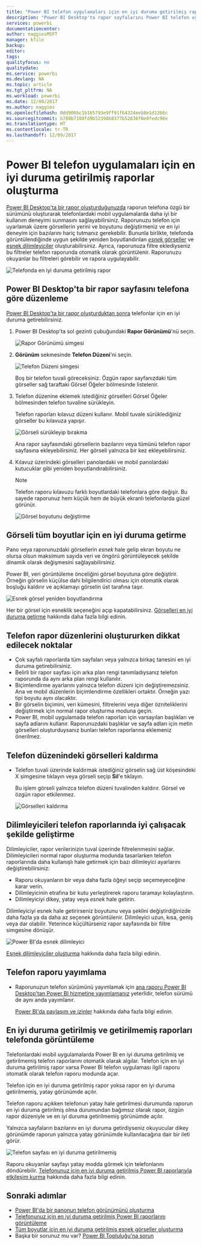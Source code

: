 ```yaml
---
title: "Power BI telefon uygulamaları için en iyi duruma getirilmiş raporlar oluşturma"
description: "Power BI Desktop'ta rapor sayfalarını Power BI telefon uygulamaları için en iyi duruma getirmeyi öğrenin."
services: powerbi
documentationcenter: 
author: maggiesMSFT
manager: kfile
backup: 
editor: 
tags: 
qualityfocus: no
qualitydate: 
ms.service: powerbi
ms.devlang: NA
ms.topic: article
ms.tgt_pltfrm: NA
ms.workload: powerbi
ms.date: 12/08/2017
ms.author: maggies
ms.openlocfilehash: 0dd906bc1b165793e9ff91f64324eeb8e1d1266c
ms.sourcegitcommit: b780b7108fd9b52398b8377b52836f0e0fedc96e
ms.translationtype: HT
ms.contentlocale: tr-TR
ms.lasthandoff: 12/09/2017
---
```

# <a name="create-reports-optimized-for-the-power-bi-phone-apps"></a>Power BI telefon uygulamaları için en iyi duruma getirilmiş raporlar oluşturma
[Power BI Desktop'ta bir rapor oluşturduğunuzda](desktop-report-view.md) raporun telefona özgü bir sürümünü oluşturarak telefonlardaki mobil uygulamalarda daha iyi bir kullanım deneyimi sunmasını sağlayabilirsiniz. Raporunuzu telefon için uyarlamak üzere görsellerin yerini ve boyutunu değiştirmeniz ve en iyi deneyim için bazılarını hariç tutmanız gerekebilir. Bununla birlikte, telefonda görüntülendiğinde uygun şekilde yeniden boyutlandırılan [*esnek* görseller](#optimize-a-visual-for-any-size) ve [esnek dilimleyiciler](#enhance-slicers-to-to-work-well-in-phone-reports) oluşturabilirsiniz. Ayrıca, raporunuza filtre eklediyseniz bu filtreler telefon raporunda otomatik olarak görüntülenir. Raporunuzu okuyanlar bu filtreleri görebilir ve rapora uygulayabilir.

![Telefonda en iyi duruma getirilmiş rapor](media/desktop-create-phone-report/07-power-bi-phone-report-portrait.png)

## <a name="lay-out-a-report-page-for-the-phone-in-power-bi-desktop"></a>Power BI Desktop'ta bir rapor sayfasını telefona göre düzenleme
[Power BI Desktop'ta bir rapor oluşturduktan sonra](desktop-report-view.md) telefonlar için en iyi duruma getirebilirsiniz.

1. Power BI Desktop'ta sol gezinti çubuğundaki **Rapor Görünümü**'nü seçin.
   
    ![Rapor Görünümü simgesi](media/desktop-create-phone-report/pbi_reportviewinpbidesigner_changeview.png)
2. **Görünüm** sekmesinde **Telefon Düzeni**'ni seçin.  
   
    ![Telefon Düzeni simgesi](media/desktop-create-phone-report/power-bi-phone-layout-icon.png)
   
    Boş bir telefon tuvali göreceksiniz. Özgün rapor sayfanızdaki tüm görseller sağ taraftaki Görsel Öğeler bölmesinde listelenir.
3. Telefon düzenine eklemek istediğiniz görselleri Görsel Öğeler bölmesinden telefon tuvaline sürükleyin.
   
    Telefon raporları kılavuz düzeni kullanır. Mobil tuvale sürüklediğiniz görseller bu kılavuza yapışır.
   
    ![Görseli sürükleyip bırakma](media/desktop-create-phone-report/02_dragging_and_droping_a_vis.gif)
   
    Ana rapor sayfasındaki görsellerin bazılarını veya tümünü telefon rapor sayfasına ekleyebilirsiniz. Her görseli yalnızca bir kez ekleyebilirsiniz.
4. Kılavuz üzerindeki görselleri panolardaki ve mobil panolardaki kutucuklar gibi yeniden boyutlandırabilirsiniz.
   
   > [!NOTE]
   > Telefon raporu kılavuzu farklı boyutlardaki telefonlara göre değişir. Bu sayede raporunuz hem küçük hem de büyük ekranlı telefonlarda güzel görünür.
   > 
   > 
   
   ![Görsel boyutunu değiştirme](media/desktop-create-phone-report/03_resizing_a_viz_to_grid.gif)

## <a name="optimize-a-visual-for-any-size"></a>Görseli tüm boyutlar için en iyi duruma getirme
Pano veya raporunuzdaki görsellerin *esnek* hale gelip ekran boyutu ne olursa olsun maksimum sayıda veri ve öngörü görüntüleyecek şekilde dinamik olarak değişmesini sağlayabilirsiniz. 

Power BI, veri görüntüleme önceliğini görsel boyutuna göre değiştirir. Örneğin görselin küçülse dahi bilgilendirici olması için otomatik olarak boşluğu kaldırır ve açıklamayı görselin üst tarafına taşır.

![Esnek görsel yeniden boyutlandırma](media/desktop-create-phone-report/power-bi-responsive-visual.gif)

Her bir görsel için esneklik seçeneğini açıp kapatabilirsiniz. [Görselleri en iyi duruma getirme](desktop-create-responsive-visuals.md) hakkında daha fazla bilgi edinin.

## <a name="considerations-when-creating-phone-report-layouts"></a>Telefon rapor düzenlerini oluştururken dikkat edilecek noktalar
* Çok sayfalı raporlarda tüm sayfaları veya yalnızca birkaç tanesini en iyi duruma getirebilirsiniz. 
* Belirli bir rapor sayfası için arka plan rengi tanımladıysanız telefon raporunda da aynı arka plan rengi kullanılır.
* Biçimlendirme ayarlarını yalnızca telefon düzeni için değiştiremezsiniz. Ana ve mobil düzenlerin biçimlendirme özellikleri ortaktır. Örneğin yazı tipi boyutu aynı olacaktır.
* Bir görselin biçimini, veri kümesini, filtrelerini veya diğer özniteliklerini değiştirmek için normal rapor oluşturma moduna geçin.
* Power BI, mobil uygulamada telefon raporları için varsayılan başlıkları ve sayfa adlarını kullanır. Raporunuzdaki başlıklar ve sayfa adları için metin görselleri oluşturduysanız bunları telefon raporlarına eklemeniz önerilmez.     

## <a name="remove-a-visual-from-the-phone-layout"></a>Telefon düzenindeki görselleri kaldırma
* Telefon tuvali üzerinde kaldırmak istediğiniz görselin sağ üst köşesindeki X simgesine tıklayın veya görseli seçip **Sil**'e tıklayın.
  
   Bu işlem görseli yalnızca telefon düzeni tuvalinden kaldırır. Görsel ve özgün rapor etkilenmez.
  
   ![Görselleri kaldırma](media/desktop-create-phone-report/05_removing_a_vis.gif)

## <a name="enhance-slicers-to-to-work-well-in-phone-reports"></a>Dilimleyicileri telefon raporlarında iyi çalışacak şekilde geliştirme
Dilimleyiciler, rapor verilerinizin tuval üzerinde filtrelenmesini sağlar. Dilimleyicileri normal rapor oluşturma modunda tasarlarken telefon raporlarında daha kullanışlı hale getirmek için bazı dilimleyici ayarlarını değiştirebilirsiniz:

* Raporu okuyanların bir veya daha fazla öğeyi seçip seçemeyeceğine karar verin.
* Dilimleyicinin etrafına bir kutu yerleştirerek raporu taramayı kolaylaştırın.
* Dilimleyiciyi dikey, yatay veya *esnek* hale getirin. 

Dilimleyiciyi esnek hale getirirseniz boyutunu veya şeklini değiştirdiğinizde daha fazla ya da daha az seçenek görüntülenir. Dilimleyici uzun, kısa, geniş veya dar olabilir. Yeterince küçültürseniz rapor sayfasında bir filtre simgesine dönüşür. 

![Power BI'da esnek dilimleyici](media/desktop-create-phone-report/power-bi-slicer-2-rows.png)

[Esnek dilimleyiciler oluşturma](power-bi-slicer-filter-responsive.md) hakkında daha fazla bilgi edinin.

## <a name="publish-a-phone-report"></a>Telefon raporu yayımlama
* Raporunuzun telefon sürümünü yayımlamak için [ana raporu Power BI Desktop'tan Power BI hizmetine yayımlamanız](desktop-upload-desktop-files.md) yeterlidir, telefon sürümü de aynı anda yayımlanır.
  
    [Power BI'da paylaşım ve izinler](service-how-to-collaborate-distribute-dashboards-reports.md) hakkında daha fazla bilgi edinin.

## <a name="view-optimized-and-unoptimized-reports-on-a-phone"></a>En iyi duruma getirilmiş ve getirilmemiş raporları telefonda görüntüleme
Telefonlardaki mobil uygulamalarda Power BI en iyi duruma getirilmiş ve getirilmemiş telefon raporlarını otomatik olarak algılar. Telefon için en iyi duruma getirilmiş rapor varsa Power BI telefon uygulaması ilgili raporu otomatik olarak telefon raporu modunda açar.

Telefon için en iyi duruma getirilmiş rapor yoksa rapor en iyi duruma getirilmemiş, yatay görünümde açılır.  

Telefon raporu açıkken telefonun yatay hale getirilmesi durumunda raporun en iyi duruma getirilmiş olma durumundan bağımsız olarak rapor, özgün rapor düzeniyle ve en iyi duruma getirilmemiş görünümde açılır.

Yalnızca sayfaların bazılarını en iyi duruma getirdiyseniz okuyucular dikey görünümde raporun yalnızca yatay görünümde kullanılacağına dair bir ileti görür.

![Telefon sayfası en iyi duruma getirilmemiş](media/desktop-create-phone-report/06-power-bi-phone-report-page-not-optimized.png)

Raporu okuyanlar sayfayı yatay modda görmek için telefonlarını döndürebilir. [Telefonunuz için en iyi duruma getirilmiş Power BI raporlarıyla etkileşim kurma](mobile-apps-view-phone-report.md) hakkında daha fazla bilgi edinin.

## <a name="next-steps"></a>Sonraki adımlar
* [Power BI'da bir panonun telefon görünümünü oluşturma](service-create-dashboard-mobile-phone-view.md)
* [Telefonunuz için en iyi duruma getirilmiş Power BI raporlarını görüntüleme](mobile-apps-view-phone-report.md)
* [Tüm boyutlar için en iyi duruma getirilmiş esnek görseller oluşturma](desktop-create-responsive-visuals.md)
* Başka bir sorunuz mu var? [Power BI Topluluğu'na sorun](http://community.powerbi.com/)

